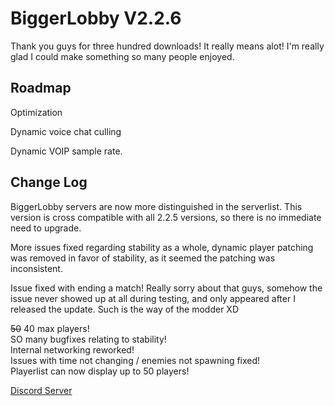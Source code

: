 
# BiggerLobby V2.2.6

Thank you guys for three hundred downloads! It really means alot! I'm really glad I could make something so many people enjoyed.

## Roadmap

Optimization

Dynamic voice chat culling

Dynamic VOIP sample rate.

## Change Log

BiggerLobby servers are now more distinguished in the serverlist. This version is cross compatible with all 2.2.5 versions, so there is no immediate need to upgrade.

More issues fixed regarding stability as a whole, dynamic player patching was removed in favor of stability, as it seemed the patching was inconsistent.

Issue fixed with ending a match! Really sorry about that guys, somehow the issue never showed up at all during testing, and only appeared after I released the update. Such is the way of the modder XD


~~50~~ 40 max players!  
SO many bugfixes relating to stability!  
Internal networking reworked!  
Issues with time not changing / enemies not spawning fixed!  
Playerlist can now display up to 50 players!

[Discord Server](https://discord.gg/lcmods)